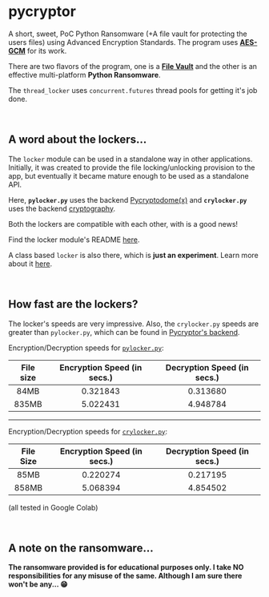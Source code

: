# pycryptor 

A short, sweet, PoC Python Ransomware (+A file vault for protecting the users files)
using Advanced Encryption Standards. The program uses 
[__AES-GCM__][1] for its work. 

There are two flavors of the program, one is a [__File Vault__][2] and the other is an
effective multi-platform  __Python Ransomware__.

The `thread_locker` uses `concurrent.futures` thread pools for getting it's job done.

<br>

## A word about the lockers...

The `locker` module can be used in a standalone way in other applications. 
Initially, it was created to provide the file locking/unlocking provision 
to the app, but eventually it became mature enough to be used as a standalone API.

Here, **`pylocker.py`** uses the backend [Pycryptodome(x)][6] and **`crylocker.py`** 
uses the backend [cryptography][7].

Both the lockers are compatible with each other, with is a good news!

Find the locker module's README [here][3].

A class based `locker` is also there, which is **just an experiment**. Learn more about
it [here][8].

<br>

## How fast are the lockers?

The locker's speeds are very impressive. Also, the `crylocker.py` speeds are greater
than `pylocker.py`, which can be found in [Pycryptor's backend][3].

Encryption/Decryption speeds for [`pylocker.py`][4]:

|File size|Encryption Speed (in secs.)|Decryption Speed (in secs.)|
|:-------:|:-------------------------:|:-------------------------:|
|  84MB   |         0.321843          |         0.313680          |
|  835MB  |         5.022431          |         4.948784          |

---

Encryption/Decryption speeds for [`crylocker.py`][5]:

|File Size|Encryption Speed (in secs.)|Decryption Speed (in secs.)|
|:-------:|:-------------------------:|:-------------------------:|
|  85MB   |         0.220274          |         0.217195          |
|  858MB  |         5.068394          |         4.854502          |

(all tested in Google Colab)

<br>

## A note on the ransomware...

__The ransomware provided is for educational purposes only. I take NO 
responsibilities for any misuse of the same. Although I am sure there won't
be any... 😁__


[1]: <https://en.wikipedia.org/wiki/Galois/Counter_Mode>
[2]: <File_vault/README.md#pycryptor---the-file-vault>
[3]: <File_vault/toolkit/backends/README.md#the-core>
[4]: <File_vault/toolkit/backends/pylocker.py>
[5]: <File_vault/toolkit/backends/crylocker.py>
[6]: <https://github.com/Legrandin/pycryptodome#pycryptodome>
[7]: <https://github.com/pyca/cryptography#pycacryptography>
[8]: <as_class/README.md#locker-as-class>

